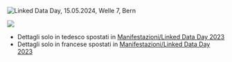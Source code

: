 ![Linked Data Day, 15.05.2024, Welle 7, Bern](/static-assets/img/linked-data-day-2024-de.png)

![   ](/static-assets/img/white-space-2.jpg)

- Dettagli solo in tedesco spostati in [Manifestazioni/Linked Data Day 2023](/events/linked-data-day-2023/?lang=de)
- Dettagli solo in francese spostati in [Manifestazioni/Linked Data Day 2023](/events/linked-data-day-2023/?lang=fr)
